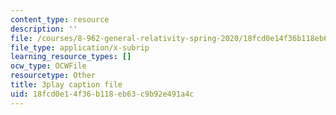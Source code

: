 ```yaml
---
content_type: resource
description: ''
file: /courses/8-962-general-relativity-spring-2020/18fcd0e14f36b118eb63c9b92e491a4c_ZqF-7bjnzCU.srt
file_type: application/x-subrip
learning_resource_types: []
ocw_type: OCWFile
resourcetype: Other
title: 3play caption file
uid: 18fcd0e1-4f36-b118-eb63-c9b92e491a4c
---
```

